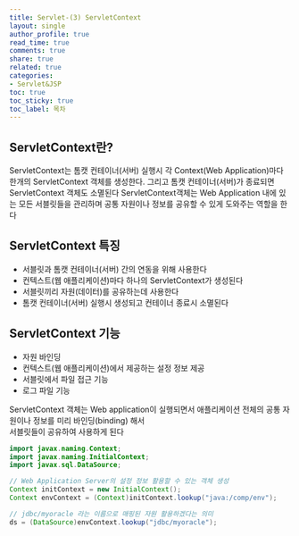 ```yaml
---
title: Servlet-(3) ServletContext
layout: single
author_profile: true
read_time: true
comments: true
share: true
related: true
categories:
- Servlet&JSP
toc: true
toc_sticky: true
toc_label: 목차
---
```


## ServletContext란?
ServletContext는 톰캣 컨테이너(서버) 실행시 각 Context(Web Application)마다 한개의 ServletContext 객체를 생성한다.
그리고 톰캣 컨테이너(서버)가 종료되면 ServletContext 객체도 소멸된다
ServletContext객체는 Web Application 내에 있는 모든 서블릿들을 관리하며 공통 자원이나 정보를 공유할 수 있게 도와주는 역할을 한다

## ServletContext 특징
- 서블릿과 톰캣 컨테이너(서버) 간의 연동을 위해 사용한다
- 컨텍스트(웹 애플리케이션)마다 하나의 ServletContext가 생성된다
- 서블릿끼리 자원(데이터)를 공유하는데 사용한다
- 톰캣 컨테이너(서버) 실행시 생성되고 컨테이너 종료시 소멸된다

## ServletContext 기능
- 자원 바인딩 
- 컨텍스트(웹 애플리케이션)에서 제공하는 설정 정보 제공
- 서블릿에서 파일 접근 기능
- 로그 파일 기능

ServletContext 객체는 Web application이 실행되면서 애플리케이션 전체의 공통 자원이나 정보를 미리 바인딩(binding) 해서 <br>
서블릿들이 공유하여 사용하게 된다

```java
import javax.naming.Context;
import javax.naming.InitialContext;
import javax.sql.DataSource;

// Web Application Server의 설정 정보 활용할 수 있는 객체 생성
Context initContext = new InitialContext();
Context envContext = (Context)initContext.lookup("java:/comp/env");

// jdbc/myoracle 라는 이름으로 매핑된 자원 활용하겠다는 의미
ds = (DataSource)envContext.lookup("jdbc/myoracle");
```
